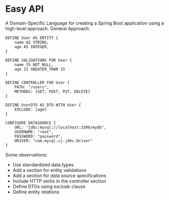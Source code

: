 # Easy API

A Domain-Specific Language for creating a Spring Boot application using a high-level approach.
General Approach:
```
DEFINE User AS ENTITY {
    name AS STRING,
    age AS INTEGER,
}

DEFINE VALIDATIONS FOR User {
    name IS NOT NULL,
    age IS GREATER_THAN 15
}

DEFINE CONTROLLER FOR User {
    PATH: "/users",
    METHODS: [GET, POST, PUT, DELETE]
}

DEFINE UserDTO AS DTO WITH User {
    EXCLUDE: [age]
}

CONFIGURE DATASOURCE {
    URL: "jdbc:mysql://localhost:3306/mydb",
    USERNAME: "root",
    PASSWORD: "password",
    DRIVER: "com.mysql.cj.jdbc.Driver"
}
```

Some observations: 
- Use standardized data types
- Add a section for entity validations
- Add a section for data source specifications
- Include HTTP verbs in the controller section
- Define DTOs using _exclude_ clause
- Define entity relations
